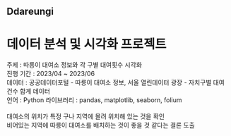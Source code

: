 ## Ddareungi
# 데이터 분석 및 시각화 프로젝트

주제 : 따릉이 대여소 정보와 각 구별 대여횟수 시각화
<br />
진행 기간 : 2023/04 ~ 2023/06
<br />
데이터 : 공공데이터포털 - 따릉이 대여소 정보, 서울 열린데이터 광장 - 자치구별 대여건수 합계 데이터
<br />
언어 : Python
라이브러리 : pandas, matplotlib, seaborn, folium
<br/>
<br/>
대여소의 위치가 특정 구나 지역에 몰려 위치해 있는 것을 확인 
<br />
비어있는 지역에 따릉이 대여소를 배치하는 것이 좋을 것 같다는 결론 도출
